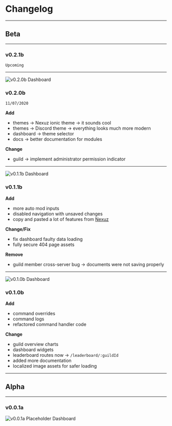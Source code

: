 # Changelog

---

## Beta

---
<!-- ![v0.2.1b Dashboard](assets/docs/img/dashboard-v0.2.1.png) -->

### v0.2.1b
`Upcoming`

---

![v0.2.0b Dashboard](assets/docs/img/dashboard-v0.2.0.png)

### v0.2.0b
`11/07/2020`

**Add**
- themes -> Nexuz ionic theme -> it sounds cool
- themes -> Discord theme -> everything looks much more modern
- dashboard -> theme selector
- docs -> better documentation for modules

**Change**
- guild -> implement administrator permission indicator

---

![v0.1.1b Dashboard](assets/docs/img/dashboard-v0.1.1.png)

### v0.1.1b

**Add**
- more auto mod inputs
- disabled navigation with unsaved changes
- copy and pasted a lot of features from [Nexuz](https://nexuz.glitch.me)

**Change/Fix**
- fix dashboard faulty data loading
- fully secure 404 page assets

**Remove**
- guild member cross-server bug -> documents were not saving properly

---

![v0.1.0b Dashboard](assets/docs/img/dashboard-v0.1.0b.png)

### v0.1.0b

**Add**
- command overrides
- command logs
- refactored command handler code

**Change**
- guild overview charts
- dashboard widgets
- leaderboard routes now -> `/leaderboard/:guildId`
- added more documentation
- localized image assets for safer loading

---

## Alpha

---

### v0.0.1a

![v0.0.1a Placeholder Dashboard](assets/docs/img/dashboard-v0.0.1a.png)